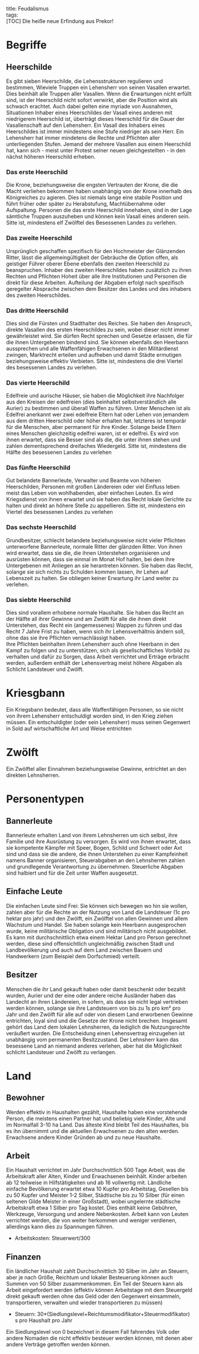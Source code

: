 title: Feudalismus  
tags:   
[TOC]
Die heiße neue Erfindung aus Prekor!

# Begriffe 
## Heerschilde
Es gibt sieben Heerschilde, die Lehensstrukturen regulieren und bestimmen, Wieviele Truppen ein Lehensherr von seinen Vasallen erwartet. Dies beinhält alle Truppen aller Vasallen. 
Wenn die Erwartungen nicht erfüllt sind, ist der Heerschild nicht sofort verwirkt, aber die Position wird als schwach erachtet. Auch dabei gelten eine myriade von Ausnahmen, Situationen
Inhaber eines Heerschildes der Vasall eines anderen mit niedrigerem Heerschild ist, überträgt dieses Heerschild für die Dauer der Vasallenschaft auf den Lehensherr. 
Ein Vasall des Inhabers eines Heerschildes ist immer mindestens eine Stufe niedriger als sein Herr.
Ein Lehensherr hat immer mindetens die Rechte und Pflichten aller unterliegenden Stufen.
Jemand der mehrere Vasallen aus einem Heerschild hat, kann sich - meist unter Protest seiner neuen gleichgestellten - in den  nächst höheren Heerschild erheben.

### Das erste Heerschild

Die Krone, beziehungsweise die engsten Vertrauten der Krone, die die Macht verliehen bekommen haben unabhängig von der Krone innerhalb des Königreiches zu agieren. Dies ist niemals lange eine stabile Position und führt früher oder später zu Herabstufung, Machtübernahme oder Aufspaltung. Personen die das erste Heerschild innehaben, sind in der Lage sämtliche Truppen auszuheben und können kein Vasall eines anderen sein. 
Sitte ist, mindestens elf Zwölftel des Besessenen Landes zu verlehen.

### Das zweite Heerschild

Ursprünglich geschaffen spezifisch für den Hochmeister der Glänzenden Ritter, lässt die allgemeingültigkeit der Gebräuche die Option offen, als geistiger Führer oberer Ebene ebenfalls den zweiten Heerschild zu beanspruchen.
Inhaber des zweiten Heerschildes haben zusätzlich zu ihren Rechten und Pflichten Hoheit über alle ihre Institutionen und Personen die direkt für diese Arbeiten. Aufteilung der Abgaben erfolgt nach spezifisch geregelter Absprache zwischen dem Besitzer des Landes und des inhabers des zweiten Heerschildes.

### Das dritte Heerschild

Dies sind die Fürsten und Stadthalter des Reiches. Sie haben den Anspruch, direkte Vasallen des ersten Heerschildes zu sein, wobei dieser nicht immer gewährleistet wird. 
Sie dürfen Recht sprechen und Gesetze erlassen, die für die ihnen Untergebenen bindend sind. Sie können ebenfalls den Heerbann aussprechen und alle Waffenfähigen Erwachsenen in den Militärdienst zwingen, Marktrecht erteilen und aufheben und damit Städte ermutigen beziehungsweise effektiv Verbieten.
Sitte ist, mindestens die drei Viertel des besessenen Landes zu verlehen. 

### Das vierte Heerschild

Edelfreie und aurische Häuser, sie haben die Möglichkeit ihre Nachfolger aus den Kreisen der edelfreien (dies beinhaltet selbstverständlich alle Aurier) zu bestimmen und überall Waffen zu führen.
Unter Menschen ist als Edelfrei anerkannt wer zwei edelfreie Eltern hat oder Lehen von jemandem aus dem dritten Heerschild oder höher erhalten hat, letzteres ist temporär für die Menschen, aber permanent für ihre Kinder. Solange beide Eltern eines Menschen gleichzeitig edelfrei waren, ist er edelfrei.
Es wird von ihnen erwartet, dass sie Besser sind als die, die unter ihnen stehen und zahlen dementsprechend dreifaches Wiedergeld.
Sitte ist, mindestens die Hälfte des besessenen Landes zu verlehen

### Das fünfte Heerschild

Gut belandete Bannerleute, Verwalter und Beamte von höheren Heerschilden, Personen mit großen Ländereien oder viel Einfluss  leben meist das Leben von wohlhabenden, aber einfachen Leuten. Es wird Kriegsdienst von ihnen erwartet und sie haben das Recht lokale Gerichte zu halten und direkt an höhere Stelle zu appellieren.
Sitte ist, mindestens ein Viertel des besessenen Landes zu verlehen

### Das sechste Heerschild

Grundbesitzer, schlecht belandete beziehungsweise nicht vieler Pflichten unterworfene Bannerleute, normale Ritter der glänzden Ritter. Von ihnen wird erwartet, dass sie die, die ihnen Unterstehen organisieren und ausrüsten können, dass sie einmal im Monat Hof halten, bei dem ihre Untergebenen mit Anliegen an sie herantreten können.
Sie haben das Recht, solange sie sich nichts zu Schulden kommen lassen, ihr Lehen auf Lebenszeit zu halten.
Sie obliegen keiner Erwartung ihr Land weiter zu verlehen.

### Das siebte Heerschild

Dies sind vorallem erhobene normale Haushalte. Sie haben das Recht an der Hälfte all ihrer Gewinne und am Zwölft für alle die ihnen direkt Unterstehen, das Recht ein (angemessenes) Wappen zu führen und das Recht 7 Jahre Frist zu haben, wenn sich ihr Lehensverhältnis ändern soll, ohne das sie ihre Pflichten vernachlässigt haben.  
Ihre Pflichten beinhalten ihrem Lehensherr auch ohne Heerbann in den Kampf zu folgen und zu unterstützen, sich als gesellschaftliches Vorbild zu verhalten und dafür zu Sorgen, dass Arbeit verrichtet und Erträge erbracht werden, außerdem enthält der Lehensvertrag meist höhere Abgaben als Schlicht Landsteuer und Zwölft.


# Kriesgbann
Ein Kriegsbann bedeutet, dass alle Waffenfähigen Personen, so sie nicht von ihrem Lehensherr entschuldigt worden sind, in den Krieg ziehen müssen. Ein entschuldigter (oder sein Lehensherr) muss seinen Gegenwert in Sold auf wirtschaftliche Art und Weise entrichten

# Zwölft
Ein Zwölftel aller Einnahmen beziehungsweise Gewinne, entrichtet an den direkten Lehnsherren.

# Personentypen
## Bannerleute
Bannerleute erhalten Land von ihrem Lehnsherren um sich selbst, ihre Familie und ihre Ausrüstung zu versorgen. Es wird von ihnen erwartet, dass sie kompetente Kämpfer mit Speer, Bogen, Schild und Schwert oder Axt sind und dass sie die andere, die ihnen Unterstehen zu einer Kampfeinheit namens Banner organisieren, Steuerabgaben an den Lehnsherren zahlen und grundlegende Verantwortung zu übernehmen.
Steuerliche Abgaben sind halbiert und für die Zeit unter Waffen ausgesetzt.

## Einfache Leute
Die einfachen Leute sind Frei: Sie können sich bewegen wo hin sie wollen, zahlen aber für die Rechte an der Nutzung von Land die Landsteuer (1c pro hektar pro jahr) und den Zwölft, ein Zwölftel von allen Gewinnen und allem Wachstum und Handel.
Sie haben solange kein Heerbann ausgesprochen wurde, keine militärische Obligation und sind militärisch nicht ausgebildet. Es kann mit durchschnittlich etwa einem Hektar Land pro Person gerechnet werden, diese sind offensichtlich ungleichmäßig zwischen Stadt und Landbevölkerung und auch auf dem Land zwischen Bauern und Handwerkern (zum Beispiel dem Dorfschmied) verteilt.

## Besitzer
Menschen die ihr Land gekauft haben oder damit beschenkt oder bezahlt wurden, Aurier und der eine oder andere reiche Ausländer haben das Landecht an ihren Ländereien, in sofern, als dass sie nicht legal vertrieben werden können, solange sie ihre Landsteuern von bis zu 1s pro km² pro Jahr und den Zwölft für alle auf oder von diesem Land erworbenen Gewinne entrichten, loyal sind und die Gesetze der Krone nicht brechen. Insgesamt gehört das Land dem lokalen Lehnsherren, da lediglich die Nutzungsrechte veräußert wurden. Die Entscheidung einen Lehensvertrag einzugehen ist unabhängig vom permanenten Besitzzustand. Der Lehnsherr kann das besessene Land an niemand anderes verlehen, aber hat die Möglichkeit schlicht Landsteuer und Zwölft zu verlangen.

# Land
## Bewohner
Werden effektiv in Haushalten gezählt, Haushalte haben eine vorstehende Person, die meistens einen Partner hat und beliebig viele Kinder, Alte und im Normalfall 3-10 ha Land. Das älteste Kind bleibt Teil des Haushaltes, bis es ihn übernimmt und die aktuellen Erwachsenen zu den alten werden. Erwachsene andere Kinder Gründen ab und zu neue Haushalte.

## Arbeit
Ein Haushalt verrichtet im Jahr Durchschnittlich 500 Tage Arbeit, was die Arbeitskraft aller Alten, Kinder und Erwachsenen beinhält. Kinder arbeiten ab 12 teilweise in Hilfstätigkeiten und ab 16 vollwertig mit. Ländliche einfache Bevölkerung erwartet etwa 10 Kupfer pro Arbeitstag, Gesellen bis zu 50 Kupfer und Meister 1-2 Silber, Städtische bis zu 10 Silber (für einen seltenen Gilde Meister in einer Großstadt), wobei ungelernte städtische Arbeitskraft etwa 1 Silber pro Tag kostet. Dies enthält keine Gebühren, Werkzeuge, Versorgung und andere Nebenkosten.
Arbeit kann von Leuten verrichtet werden, die von weiter herkommen und weniger verdienen, allerdings kann dies zu Spannungen führen.

* Arbeitskosten: Steuerwert/300 

## Finanzen
Ein ländlicher Haushalt zahlt Durchschnittlich 30 Silber im Jahr an Steuern, aber je nach Größe, Reichtum und lokaler Besteuerung können auch Summen von 50 Silber zusammenkommen. Ein Teil der Steuern kann als Arbeit eingefordert werden (effektiv können Arbeitstage mit dem Steuergeld direkt gekauft werden ohne das Geld oder den Gegenwert einsammeln, transportieren, verwalten und wieder transportieren zu müssen)

* Steuern: 30*(Siedlungslevel+Reichtumsmodifikator+Steuermodifikator) s pro Haushalt pro Jahr

Ein Siedlungslevel von 0 bezeichnet in diesem Fall fahrendes Volk oder andere Nomaden die nicht effektiv besteuer werden können, mit denen aber andere Verträge getroffen werden können.
